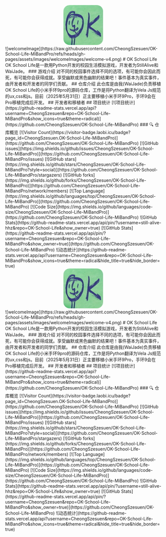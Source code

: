 <div style="text-align: center;">
  <img src="https://raw.githubusercontent.com/CheongSzesuen/OK-School-Life-MiBandPro/refs/heads/gh-pages/assets/images/icons/icon-v4.png" style="border-radius: 20px; width: 128px;height:"128px">
</div>
![welcomeImage](https://raw.githubusercontent.com/CheongSzesuen/OK-School-Life-MiBandPro/refs/heads/gh-pages/assets/images/welcomeImages/welcome-v4.png)
# OK School Life
OK School Life是一款用Python开发的校园生活模拟游戏，开发者为StillAlive和WaiJade。
### 游戏介绍
对不同的校园事件选择不同的选项，有可能你会因此而死，有可能你会获得成就。享受幽默或黑色幽默的结果吧！事件基本为真实事件，由开发者和开发者的同学们贡献。
## 仓库介绍
此仓库是由我(WaiJade)负责移植OK School Life的小米手环9pro的源码仓库，工作是将Python翻译为Vela Js规范的ux,css和js。目前（2025年5月31日）正主要移植小米手环9Pro，手环9会在Pro移植完成后开发。
## 开发者和移植者
## 项目统计
[![项目统计](https://github-readme-stats.vercel.app/api?username=CheongSzesuen&repo=OK-School-Life-MiBandPro&show_icons=true&theme=radical)](https://github.com/CheongSzesuen/OK-School-Life-MiBandPro)
### 🔍 仓库概览
[![Visitor Count](https://visitor-badge.laobi.icu/badge?page_id=CheongSzesuen.OK-School-Life-MiBandPro)](https://github.com/CheongSzesuen/OK-School-Life-MiBandPro)
[![GitHub issues](https://img.shields.io/github/issues/CheongSzesuen/OK-School-Life-MiBandPro)](https://github.com/CheongSzesuen/OK-School-Life-MiBandPro/issues)
[![GitHub stars](https://img.shields.io/github/stars/CheongSzesuen/OK-School-Life-MiBandPro?style=social)](https://github.com/CheongSzesuen/OK-School-Life-MiBandPro/stargazers)
[![GitHub forks](https://img.shields.io/github/forks/CheongSzesuen/OK-School-Life-MiBandPro)](https://github.com/CheongSzesuen/OK-School-Life-MiBandPro/network/members)
[![Top Language](https://img.shields.io/github/languages/top/CheongSzesuen/OK-School-Life-MiBandPro)](https://github.com/CheongSzesuen/OK-School-Life-MiBandPro)
[![Code Size](https://img.shields.io/github/languages/code-size/CheongSzesuen/OK-School-Life-MiBandPro)](https://github.com/CheongSzesuen/OK-School-Life-MiBandPro)
![GitHub Stats](https://github-readme-stats.vercel.app/api/pin/?username=still-alive-hhz&repo=OK-School-Life&show_owner=true)
[![GitHub Stats](https://github-readme-stats.vercel.app/api/pin/?username=CheongSzesuen&repo=OK-School-Life-MiBandPro&show_owner=true)](https://github.com/CheongSzesuen/OK-School-Life-MiBandPro)
![动态统计](https://github-readme-stats.vercel.app/api?username=CheongSzesuen&repo=OK-School-Life-MiBandPro&show_icons=true&theme=radical&hide_title=true&hide_border=true)<div style="text-align: center;">
  <img src="https://raw.githubusercontent.com/CheongSzesuen/OK-School-Life-MiBandPro/refs/heads/gh-pages/assets/images/icons/icon-v4.png" style="border-radius: 20px; width: 128px;height:"128px">
</div>
![welcomeImage](https://raw.githubusercontent.com/CheongSzesuen/OK-School-Life-MiBandPro/refs/heads/gh-pages/assets/images/welcomeImages/welcome-v4.png)
# OK School Life
OK School Life是一款用Python开发的校园生活模拟游戏，开发者为StillAlive和WaiJade。
### 游戏介绍
对不同的校园事件选择不同的选项，有可能你会因此而死，有可能你会获得成就。享受幽默或黑色幽默的结果吧！事件基本为真实事件，由开发者和开发者的同学们贡献。
## 仓库介绍
此仓库是由我(WaiJade)负责移植OK School Life的小米手环9pro的源码仓库，工作是将Python翻译为Vela Js规范的ux,css和js。目前（2025年5月31日）正主要移植小米手环9Pro，手环9会在Pro移植完成后开发。
## 开发者和移植者
## 项目统计
[![项目统计](https://github-readme-stats.vercel.app/api?username=CheongSzesuen&repo=OK-School-Life-MiBandPro&show_icons=true&theme=radical)](https://github.com/CheongSzesuen/OK-School-Life-MiBandPro)
### 🔍 仓库概览
[![Visitor Count](https://visitor-badge.laobi.icu/badge?page_id=CheongSzesuen.OK-School-Life-MiBandPro)](https://github.com/CheongSzesuen/OK-School-Life-MiBandPro)
[![GitHub issues](https://img.shields.io/github/issues/CheongSzesuen/OK-School-Life-MiBandPro)](https://github.com/CheongSzesuen/OK-School-Life-MiBandPro/issues)
[![GitHub stars](https://img.shields.io/github/stars/CheongSzesuen/OK-School-Life-MiBandPro?style=social)](https://github.com/CheongSzesuen/OK-School-Life-MiBandPro/stargazers)
[![GitHub forks](https://img.shields.io/github/forks/CheongSzesuen/OK-School-Life-MiBandPro)](https://github.com/CheongSzesuen/OK-School-Life-MiBandPro/network/members)
[![Top Language](https://img.shields.io/github/languages/top/CheongSzesuen/OK-School-Life-MiBandPro)](https://github.com/CheongSzesuen/OK-School-Life-MiBandPro)
[![Code Size](https://img.shields.io/github/languages/code-size/CheongSzesuen/OK-School-Life-MiBandPro)](https://github.com/CheongSzesuen/OK-School-Life-MiBandPro)
![GitHub Stats](https://github-readme-stats.vercel.app/api/pin/?username=still-alive-hhz&repo=OK-School-Life&show_owner=true)
[![GitHub Stats](https://github-readme-stats.vercel.app/api/pin/?username=CheongSzesuen&repo=OK-School-Life-MiBandPro&show_owner=true)](https://github.com/CheongSzesuen/OK-School-Life-MiBandPro)
![动态统计](https://github-readme-stats.vercel.app/api?username=CheongSzesuen&repo=OK-School-Life-MiBandPro&show_icons=true&theme=radical&hide_title=true&hide_border=true)
